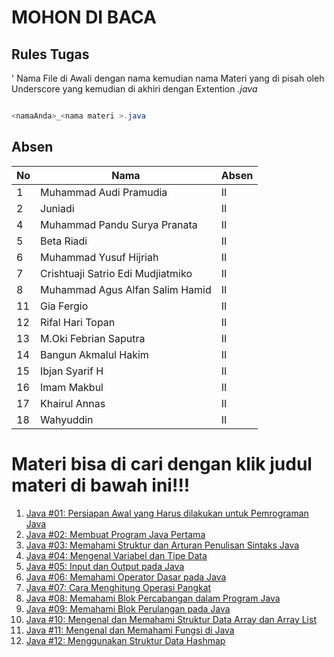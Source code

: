 # MOHON DI BACA
## Rules Tugas
' Nama File di Awali dengan nama kemudian nama Materi yang di pisah oleh Underscore yang kemudian di akhiri dengan Extention *.java*
```java

<namaAnda>_<nama materi >.java
```

## Absen
| No | Nama  | Absen |
| -- | ----- | --- |
| 1  |  Muhammad Audi Pramudia | II  |
| 2  | Juniadi | II  |
| 4  | Muhammad Pandu Surya Pranata  | II |
| 5  | Beta Riadi  | II |
| 6  |  Muhammad Yusuf Hijriah | II |
| 7  |  Crishtuaji Satrio Edi Mudjiatmiko | II |
| 8  |  Muhammad Agus Alfan Salim Hamid | II |
| 11  |  Gia Fergio | II |
| 12  |  Rifal Hari Topan | II |
| 13  |  M.Oki Febrian Saputra | II |
| 14  |  Bangun Akmalul Hakim | II |
| 15  |  Ibjan Syarif H | II |
| 16  |  Imam Makbul | II |
| 17  |  Khairul Annas | II |
| 18  |  Wahyuddin | II |

# Materi bisa di cari dengan klik judul materi di bawah ini!!!
1. [Java #01: Persiapan Awal yang Harus dilakukan untuk Pemrograman Java](https://www.petanikode.com/java-linux/)
2. [Java #02: Membuat Program Java Pertama](https://www.petanikode.com/java-program-pertama/)
3. [Java #03: Memahami Struktur dan Arturan Penulisan Sintaks Java](https://www.petanikode.com/java-sintaks/)
4. [Java #04: Mengenal Variabel dan Tipe Data](petanikode.com/java-variabel-dan-tipe-data/)
5. [Java #05: Input dan Output pada Java](https://www.petanikode.com/java-input-output/)
6. [Java #06: Memahami Operator Dasar pada Java](https://www.petanikode.com/java-operator/)
7. [Java #07: Cara Menghitung Operasi Pangkat](https://www.petanikode.com/java-pangkat/)
8. [Java #08: Memahami Blok Percabangan dalam Program Java](https://www.petanikode.com/java-percabangan/)
9. [Java #09: Memahami Blok Perulangan pada Java](petanikode.com/java-perulangan/)
10. [Java #10: Mengenal dan Memahami Struktur Data Array dan Array List](https://www.petanikode.com/java-array/)
11. [Java #11: Mengenal dan Memahami Fungsi di Java](https://www.petanikode.com/java-prosedur-dan-fungsi/)
12. [Java #12: Menggunakan Struktur Data Hashmap](https://www.petanikode.com/java-hashmap/)
